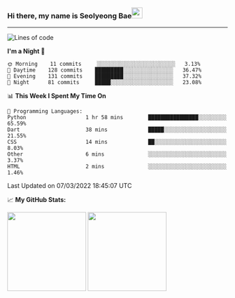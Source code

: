 ### Hi there, my name is Seolyeong Bae<img src="https://user-images.githubusercontent.com/80435616/151690320-5f13ba50-5d87-43d4-b254-939addcd0bdb.gif" width="25px">

---


<!--START_SECTION:waka-->
![Lines of code](https://img.shields.io/badge/From%20Hello%20World%20I%27ve%20Written-37%20Thousand%20lines%20of%20code-blue)

**I'm a Night 🦉** 

```text
🌞 Morning    11 commits     ░░░░░░░░░░░░░░░░░░░░░░░░░   3.13% 
🌆 Daytime    128 commits    █████████░░░░░░░░░░░░░░░░   36.47% 
🌃 Evening    131 commits    █████████░░░░░░░░░░░░░░░░   37.32% 
🌙 Night      81 commits     █████░░░░░░░░░░░░░░░░░░░░   23.08%

```


📊 **This Week I Spent My Time On** 

```text
💬 Programming Languages: 
Python                   1 hr 58 mins        ████████████████░░░░░░░░░   65.59% 
Dart                     38 mins             █████░░░░░░░░░░░░░░░░░░░░   21.55% 
CSS                      14 mins             ██░░░░░░░░░░░░░░░░░░░░░░░   8.03% 
Other                    6 mins              ░░░░░░░░░░░░░░░░░░░░░░░░░   3.37% 
HTML                     2 mins              ░░░░░░░░░░░░░░░░░░░░░░░░░   1.46%

```


 Last Updated on 07/03/2022 18:45:07 UTC
<!--END_SECTION:waka-->


📈 **My GitHub Stats:**

<p>
  <img height="180em" src="https://github-readme-stats.vercel.app/api?username=pell13&show_icons=true&hide_border=true&&count_private=true&include_all_commits=true" />
  <img height="180em" src="https://github-readme-stats.vercel.app/api/top-langs/?username=pell13&exclude_repo=KNN-Image-Classification&show_icons=true&hide_border=true&layout=compact&langs_count=8"/>
</p>
